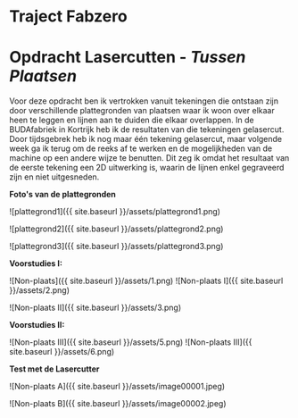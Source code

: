 # Traject Fabzero



# **Opdracht Lasercutten** - *Tussen Plaatsen*

Voor deze opdracht ben ik vertrokken vanuit tekeningen die ontstaan zijn door verschillende plattegronden van plaatsen waar ik woon over elkaar heen te leggen en lijnen aan te duiden die elkaar overlappen. In de BUDAfabriek in Kortrijk heb ik de resultaten van die tekeningen gelasercut. Door tijdsgebrek heb ik nog maar één tekening gelasercut, maar volgende week ga ik terug om de reeks af te werken en de mogelijkheden van de machine op een andere wijze te benutten. Dit zeg ik omdat het resultaat van de eerste tekening een 2D uitwerking is, waarin de lijnen enkel gegraveerd zijn en niet uitgesneden. 

**Foto's van de plattegronden**

![plattegrond1]({{ site.baseurl }}/assets/plattegrond1.png)

![plattegrond2]({{ site.baseurl }}/assets/plattegrond2.png)

![plattegrond3]({{ site.baseurl }}/assets/plattegrond3.png)

**Voorstudies I:** 

![Non-plaats]({{ site.baseurl }}/assets/1.png)
![Non-plaats I]({{ site.baseurl }}/assets/2.png)

![Non-plaats II]({{ site.baseurl }}/assets/3.png)


**Voorstudies II:**

![Non-plaats III]({{ site.baseurl }}/assets/5.png)
![Non-plaats III]({{ site.baseurl }}/assets/6.png)

**Test met de Lasercutter**

![Non-plaats A]({{ site.baseurl }}/assets/image00001.jpeg)

![Non-plaats B]({{ site.baseurl }}/assets/image00002.jpeg)
